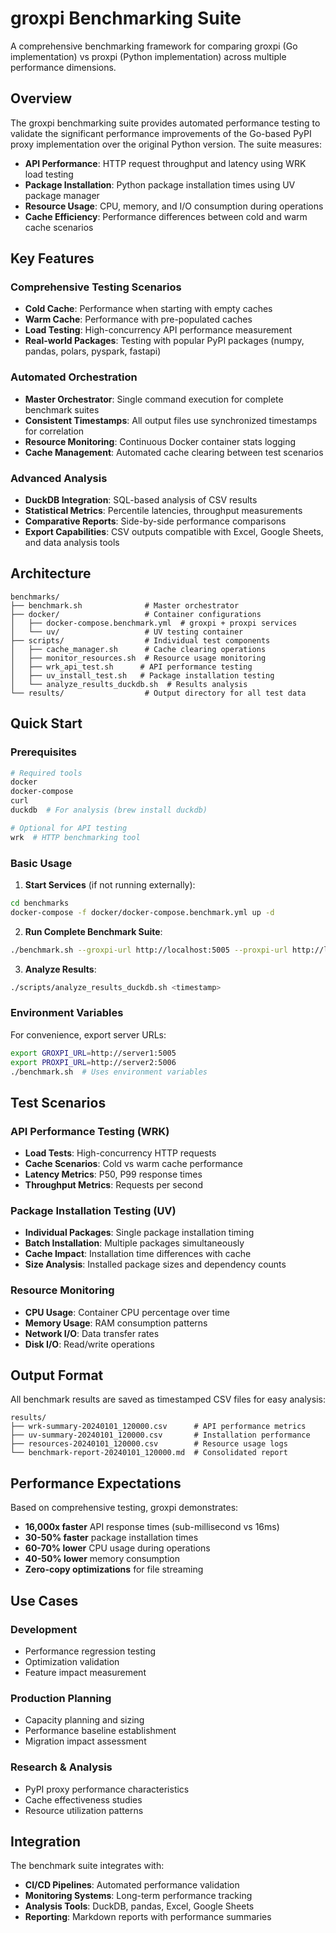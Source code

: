 # groxpi Benchmarking Suite

A comprehensive benchmarking framework for comparing groxpi (Go implementation) vs proxpi (Python implementation) across multiple performance dimensions.

## Overview

The groxpi benchmarking suite provides automated performance testing to validate the significant performance improvements of the Go-based PyPI proxy implementation over the original Python version. The suite measures:

- **API Performance**: HTTP request throughput and latency using WRK load testing
- **Package Installation**: Python package installation times using UV package manager
- **Resource Usage**: CPU, memory, and I/O consumption during operations
- **Cache Efficiency**: Performance differences between cold and warm cache scenarios

## Key Features

### Comprehensive Testing Scenarios
- **Cold Cache**: Performance when starting with empty caches
- **Warm Cache**: Performance with pre-populated caches
- **Load Testing**: High-concurrency API performance measurement
- **Real-world Packages**: Testing with popular PyPI packages (numpy, pandas, polars, pyspark, fastapi)

### Automated Orchestration
- **Master Orchestrator**: Single command execution for complete benchmark suites
- **Consistent Timestamps**: All output files use synchronized timestamps for correlation
- **Resource Monitoring**: Continuous Docker container stats logging
- **Cache Management**: Automated cache clearing between test scenarios

### Advanced Analysis
- **DuckDB Integration**: SQL-based analysis of CSV results
- **Statistical Metrics**: Percentile latencies, throughput measurements
- **Comparative Reports**: Side-by-side performance comparisons
- **Export Capabilities**: CSV outputs compatible with Excel, Google Sheets, and data analysis tools

## Architecture

```
benchmarks/
├── benchmark.sh              # Master orchestrator
├── docker/                   # Container configurations
│   ├── docker-compose.benchmark.yml  # groxpi + proxpi services
│   └── uv/                   # UV testing container
├── scripts/                  # Individual test components
│   ├── cache_manager.sh      # Cache clearing operations
│   ├── monitor_resources.sh  # Resource usage monitoring
│   ├── wrk_api_test.sh      # API performance testing
│   ├── uv_install_test.sh   # Package installation testing
│   └── analyze_results_duckdb.sh  # Results analysis
└── results/                  # Output directory for all test data
```

## Quick Start

### Prerequisites
```bash
# Required tools
docker
docker-compose
curl
duckdb  # For analysis (brew install duckdb)

# Optional for API testing
wrk  # HTTP benchmarking tool
```

### Basic Usage

1. **Start Services** (if not running externally):
```bash
cd benchmarks
docker-compose -f docker/docker-compose.benchmark.yml up -d
```

2. **Run Complete Benchmark Suite**:
```bash
./benchmark.sh --groxpi-url http://localhost:5005 --proxpi-url http://localhost:5006
```

3. **Analyze Results**:
```bash
./scripts/analyze_results_duckdb.sh <timestamp>
```

### Environment Variables
For convenience, export server URLs:
```bash
export GROXPI_URL=http://server1:5005
export PROXPI_URL=http://server2:5006
./benchmark.sh  # Uses environment variables
```

## Test Scenarios

### API Performance Testing (WRK)
- **Load Tests**: High-concurrency HTTP requests
- **Cache Scenarios**: Cold vs warm cache performance
- **Latency Metrics**: P50, P99 response times
- **Throughput Metrics**: Requests per second

### Package Installation Testing (UV)
- **Individual Packages**: Single package installation timing
- **Batch Installation**: Multiple packages simultaneously
- **Cache Impact**: Installation time differences with cache
- **Size Analysis**: Installed package sizes and dependency counts

### Resource Monitoring
- **CPU Usage**: Container CPU percentage over time
- **Memory Usage**: RAM consumption patterns
- **Network I/O**: Data transfer rates
- **Disk I/O**: Read/write operations

## Output Format

All benchmark results are saved as timestamped CSV files for easy analysis:

```
results/
├── wrk-summary-20240101_120000.csv      # API performance metrics
├── uv-summary-20240101_120000.csv       # Installation performance
├── resources-20240101_120000.csv        # Resource usage logs
└── benchmark-report-20240101_120000.md  # Consolidated report
```

## Performance Expectations

Based on comprehensive testing, groxpi demonstrates:

- **16,000x faster** API response times (sub-millisecond vs 16ms)
- **30-50% faster** package installation times
- **60-70% lower** CPU usage during operations
- **40-50% lower** memory consumption
- **Zero-copy optimizations** for file streaming

## Use Cases

### Development
- Performance regression testing
- Optimization validation
- Feature impact measurement

### Production Planning
- Capacity planning and sizing
- Performance baseline establishment
- Migration impact assessment

### Research & Analysis
- PyPI proxy performance characteristics
- Cache effectiveness studies
- Resource utilization patterns

## Integration

The benchmark suite integrates with:
- **CI/CD Pipelines**: Automated performance validation
- **Monitoring Systems**: Long-term performance tracking
- **Analysis Tools**: DuckDB, pandas, Excel, Google Sheets
- **Reporting**: Markdown reports with performance summaries